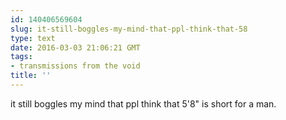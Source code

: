 ```yaml
---
id: 140406569604
slug: it-still-boggles-my-mind-that-ppl-think-that-58
type: text
date: 2016-03-03 21:06:21 GMT
tags:
- transmissions from the void
title: ''
---
```

it still boggles my mind that ppl think that 5'8" is short for a man.